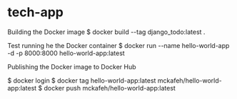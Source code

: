 # tech-app

Building the Docker image
$ docker build --tag django_todo:latest .

Test running he the Docker container
$ docker run --name hello-world-app -d -p 8000:8000 hello-world-app:latest


Publishing the Docker image to Docker Hub

$ docker login
$ docker tag hello-world-app:latest mckafeh/hello-world-app:latest
$ docker push mckafeh/hello-world-app:latest


